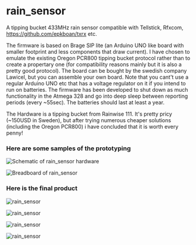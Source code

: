 # rain_sensor
A tipping bucket 433MHz rain sensor compatible with Tellstick, Rfxcom, https://github.com/epkboan/txrx etc.

The firmware is based on Brage SIP lite (an Arduino UNO like board with smaller footprint and less components that draw current). I have chosen to emulate the existing Oregon PCR800 tipping bucket protocol rather than to create a propertary one (for compatibility reasons mainly but it is also a pretty good protocol). The board can be bought by the swedish company Lawicel, but you can assemble your own board. Note that you cant't use a regular Arduino UNO etc that has a voltage regulator on it if you intend to run on batteries. The firmware has been developed to shut down as much functionality in the Atmega 328 and go into deep sleep between reporting periods (every ~55sec). The batteries should last at least a year. 

The Hardware is a tipping bucket from Rainwise 111. It's pretty pricy (~150USD in Sweden), but after trying numerous cheaper solutions (including the Oregon PCR800) i have concluded that it is worth every penny!  

### Here are some samples of the prototyping

![Schematic of rain_sensor hardware](https://github.com/epkboan/boanjo.github.io/blob/master/rain_sensor_schem.png?raw=true "Schematic: rain_sensor Hardware")

![Breadboard of rain_sensor](https://github.com/epkboan/boanjo.github.io/blob/master/rain_sensor_bb.png?raw=true "Breadboard: rain_sensor Hardware")

### Here is the final product

![rain_sensor](https://github.com/epkboan/boanjo.github.io/blob/master/rain_sensor_1.JPG?raw=true)

![rain_sensor](https://github.com/epkboan/boanjo.github.io/blob/master/rain_sensor_2.JPG?raw=true)

![rain_sensor](https://github.com/epkboan/boanjo.github.io/blob/master/rain_sensor_3.JPG?raw=true)

![rain_sensor](https://github.com/epkboan/boanjo.github.io/blob/master/rain_sensor_4.JPG?raw=true)

